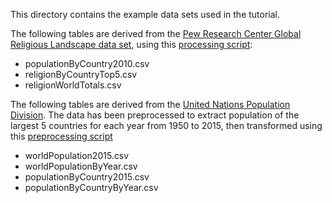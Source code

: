 This directory contains the example data sets used in the tutorial.

The following tables are derived from the [Pew Research Center Global Religious Landscape data set](https://github.com/curran/data/tree/gh-pages/pew/religion), using this [processing script](https://github.com/curran/data/blob/gh-pages/pew/religion/processed/process.js):

 * populationByCountry2010.csv
 * religionByCountryTop5.csv
 * religionWorldTotals.csv

The following tables are derived from the [United Nations Population Division](http://esa.un.org/unpd/wpp/DVD/). The data has been preprocessed to extract population of the largest 5 countries for each year from 1950 to 2015, then transformed using this [preprocessing script](https://github.com/curran/data/blob/gh-pages/un/population/2015Extract/process.js)

 * worldPopulation2015.csv
 * worldPopulationByYear.csv
 * populationByCountry2015.csv
 * populationByCountryByYear.csv
